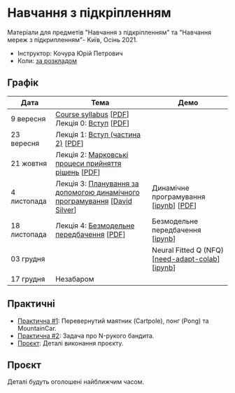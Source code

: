 # Навчання з підкріпленням

Матеріали для предметів "Навчання з підкріпленням" та "Навчання мереж з підкрипленням"- Kиїв, Осінь 2021.

- Інструктор: Кочура Юрій Петрович
- Коли: [за розкладом](http://rozklad.kpi.ua)


## Графік

| Дата | Тема | Демо |
| --- | --- | --- |
| 9 вересня | [Course syllabus](https://ykochura.github.io/rl-kpi/?p=course-syllabus.md) [[PDF](https://ykochura.github.io/rl-kpi/pdf/course-syllabus.pdf)] <br>Лекція 0: [Вступ](https://ykochura.github.io/rl-kpi/?p=lecture0.md) [[PDF](https://ykochura.github.io/rl-kpi/pdf/lecture0.pdf)]| |
| 23 вересня | Лекція 1: [Вступ (частина 2)](https://ykochura.github.io/rl-kpi/?p=lecture1.md) [[PDF](https://ykochura.github.io/rl-kpi/pdf/lecture1.pdf)]|
| 21 жовтня | Лекція 2: [Марковськi процеси прийняття рiшень](https://ykochura.github.io/rl-kpi/?p=lecture2.md) [[PDF](https://ykochura.github.io/rl-kpi/pdf/lecture2.pdf)]| |
| 4 листопада | Лекція 3: [Планування за допомогою динамiчного програмування](https://www.youtube.com/watch?v=Nd1-UUMVfz4&list=PLqYmG7hTraZBiG_XpjnPrSNw-1XQaM_gB&index=3) [[David Silver](https://www.davidsilver.uk/)]| Динамічне програмування [[ipynb](https://colab.research.google.com/github/YKochura/rl-kpi/blob/main/tutor/dp/Dynamic_Programming.ipynb)] [[PDF](https://ykochura.github.io/rl-kpi/tutor/dp/DPvsMonte-Carlo.pdf)]|
| 18 листопада | Лекція 4: [Безмодельне передбачення](https://ykochura.github.io/rl-kpi/?p=lecture4.md) [[PDF](https://ykochura.github.io/rl-kpi/pdf/lecture4.pdf)] | Безмодельне передбачення [[ipynb](https://github.com/YKochura/rl-kpi/blob/main/tutor/mf-prediction/RL_Model_Free_Prediction.ipynb)]|
| 03 грудня | | Neural Fitted Q (NFQ) [[need-adapt-colab](https://github.com/YKochura/rl-kpi/blob/main/tutor/nfq/nfq.ipynb)] [[ipynb](https://github.com/YKochura/rl-kpi/blob/main/tutor/nfq/nfq-s.ipynb)] |
| 17 грудня | Незабаром | |


## Практичні

- [Практична #1](https://ykochura.github.io/rl-kpi/homeworks/practice1.pdf): Перевернутий маятник (Cartpole), понг (Pong) та MountainCar.
- [Практична #2](https://ykochura.github.io/rl-kpi/homeworks/lab2/lab2.pdf): Задача про N-рукого бандита.
- [Проєкт](https://ykochura.github.io/rl-kpi/homeworks/project.pdf): Деталі виконання проєкту.




## Проєкт

Деталі будуть оголошені найближчим часом.